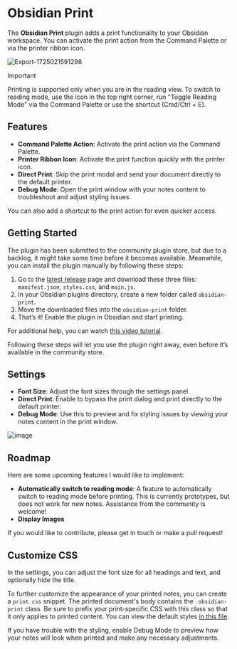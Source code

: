 # Obsidian Print

The **Obsidian Print** plugin adds a print functionality to your Obsidian workspace. You can activate the print action from the Command Palette or via the printer ribbon icon.

![Export-1725021591298](https://github.com/user-attachments/assets/9ab00cc7-1fd4-4841-9a3f-92ea366417d8)

> [!IMPORTANT]  
>  Printing is supported only when you are in the reading view. To switch to reading mode, use the icon in the top right corner, run "Toggle Reading Mode" via the Command Palette or use the shortcut (Cmd/Ctrl + E).

## Features

- **Command Palette Action**: Activate the print action via the Command Palette.
- **Printer Ribbon Icon**: Activate the print function quickly with the printer icon.
- **Direct Print**: Skip the print modal and send your document directly to the default printer.
- **Debug Mode**: Open the print window with your notes content to troubleshoot and adjust styling issues.

You can also add a shortcut to the print action for even quicker access.

## Getting Started

The plugin has been submitted to the community plugin store, but due to a backlog, it might take some time before it becomes available. Meanwhile, you can install the plugin manually by following these steps:

1. Go to the [latest release](https://github.com/marijnbent/obsidian-print/releases/latest) page and download these three files: `manifest.json`, `styles.css`, and `main.js`.
2. In your Obsidian plugins directory, create a new folder called `obsidian-print`.
3. Move the downloaded files into the `obsidian-print` folder.
4. That’s it! Enable the plugin in Obsidian and start printing.

For additional help, you can watch [this video tutorial](https://www.youtube.com/watch?v=ffGfVBLDI_0).

Following these steps will let you use the plugin right away, even before it’s available in the community store.

## Settings

- **Font Size**: Adjust the font sizes through the settings panel.
- **Direct Print**: Enable to bypass the print dialog and print directly to the default printer.
- **Debug Mode**: Use this to preview and fix styling issues by viewing your notes content in the print window.

![image](https://github.com/user-attachments/assets/438f07ea-de26-49f2-8673-1c51014ee4db)

## Roadmap

Here are some upcoming features I would like to implement:

- **Automatically switch to reading mode**: A feature to automatically switch to reading mode before printing. This is currently prototypes, but does not work for new notes. Assistance from the community is welcome!
- **Display Images**

If you would like to contribute, please get in touch or make a pull request!

## Customize CSS

In the settings, you can adjust the font size for all headings and text, and optionally hide the title.

To further customize the appearance of your printed notes, you can create a `print.css` snippet. The printed document's body contains the `.obsidian-print` class. Be sure to prefix your print-specific CSS with this class so that it only applies to printed content. You can view the default styles [in this file](/styles.css).

If you have trouble with the styling, enable Debug Mode to preview how your notes will look when printed and make any necessary adjustments.